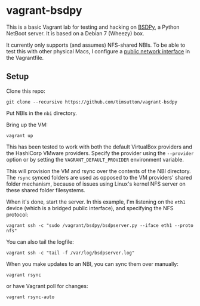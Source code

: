 # vagrant-bsdpy
This is a basic Vagrant lab for testing and hacking on [BSDPy](https://bitbucket.org/bruienne/bsdpy), a Python NetBoot server. It is based on a Debian 7 (Wheezy) box.

It currently only supports (and assumes) NFS-shared NBIs. To be able to test this with other physical Macs, I configure a [public network interface](https://docs.vagrantup.com/v2/networking/public_network.html) in the Vagrantfile.

## Setup

Clone this repo:

`git clone --recursive https://github.com/timsutton/vagrant-bsdpy`

Put NBIs in the `nbi` directory.

Bring up the VM:

`vagrant up`

This has been tested to work with both the default VirtualBox providers and the HashiCorp VMware providers. Specify the provider using the `--provider` option or by setting the `VAGRANT_DEFAULT_PROVIDER` environment variable.

This will provision the VM and rsync over the contents of the NBI directory. The `rsync` synced folders are used as opposed to the VM providers' shared folder mechanism, because of issues using Linux's kernel NFS server on these shared folder filesystems.

When it's done, start the server. In this example, I'm listening on the `eth1` device (which is a bridged public interface), and specifying the NFS protocol:

`vagrant ssh -c "sudo /vagrant/bsdpy/bsdpserver.py --iface eth1 --proto nfs"`

You can also tail the logfile:

`vagrant ssh -c "tail -f /var/log/bsdpserver.log"`

When you make updates to an NBI, you can sync them over manually:

`vagrant rsync`

or have Vagrant poll for changes:

`vagrant rsync-auto`
